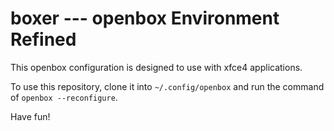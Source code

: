# boxer --- openbox Environment Refined

This openbox configuration is designed to use with xfce4 applications.

To use this repository, clone it into `~/.config/openbox` and run the command of `openbox --reconfigure`.

Have fun!
